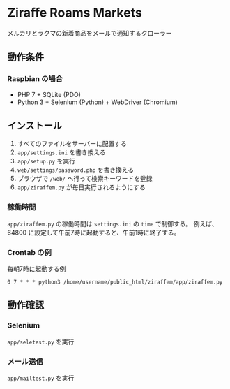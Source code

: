 # Ziraffe Roams Markets

メルカリとラクマの新着商品をメールで通知するクローラー

## 動作条件

### Raspbian の場合

- PHP 7 + SQLite (PDO)
- Python 3 + Selenium (Python) + WebDriver (Chromium)

## インストール

1. すべてのファイルをサーバーに配置する
2. `app/settings.ini` を書き換える
3. `app/setup.py` を実行
4. `web/settings/password.php` を書き換える
5. ブラウザで `/web/` へ行って検索キーワードを登録
6. `app/ziraffem.py` が毎日実行されるようにする

### 稼働時間

`app/ziraffem.py` の稼働時間は `settings.ini` の `time` で制御する。
例えば、64800 に設定して午前7時に起動すると、午前1時に終了する。

### Crontab の例

毎朝7時に起動する例

```
0 7 * * * python3 /home/username/public_html/ziraffem/app/ziraffem.py
```

## 動作確認

### Selenium

`app/seletest.py` を実行

### メール送信

`app/mailtest.py` を実行
